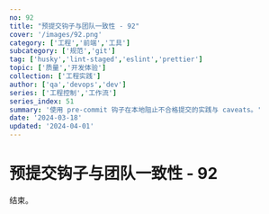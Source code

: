 ```yaml
---
no: 92
title: "预提交钩子与团队一致性 - 92"
cover: '/images/92.png'
category: ['工程','前端','工具']
subcategory: ['规范','git']
tag: ['husky','lint-staged','eslint','prettier']
topic: ['质量','开发体验']
collection: ['工程实践']
author: ['qa','devops','dev']
series: ['工程控制','工作流']
series_index: 51
summary: '使用 pre-commit 钩子在本地阻止不合格提交的实践与 caveats。'
date: '2024-03-18'
updated: '2024-04-01'
---
```


# 预提交钩子与团队一致性 - 92

结束。
